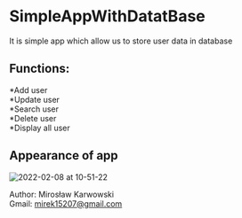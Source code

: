 # SimpleAppWithDatatBase</br>
It is simple app which allow us to store user data in database</br>

## Functions:</br>
*Add user </br>
*Update user </br>
*Search user</br>
*Delete user</br>
*Display all user</br>

## Appearance of app
![2022-02-08 at 10-51-22](https://user-images.githubusercontent.com/62155678/152968402-f3582c34-a7c5-48f0-b6d5-f8d80e3a31fc.png)

Author: Mirosław Karwowski<br />
Gmail: mirek15207@gmail.com<br />
